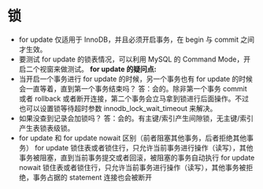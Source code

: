 # 锁

- for update 仅适用于 InnoDB，并且必须开启事务，在 begin 与 commit 之间才生效。
- 要测试 for update 的锁表情况，可以利用 MySQL 的 Command Mode，开启二个视窗来做测试。
  **for update 的疑问点:**
- 当开启一个事务进行 for update 的时候，另一个事务也有 for update 的时候会一直等着，直到第一个事务结束吗？
  答：会的。除非第一个事务 commit 或者 rollback 或者断开连接，第二个事务会立马拿到锁进行后面操作。不过也可以设置锁等待超时参数 innodb_lock_wait_timeout 来解决。
- 如果没查到记录会加锁吗？
  答：会的。有主键/索引产生间隙锁，无主键/索引产生表锁表级锁。
- for update 和 for update nowait 区别（前者阻塞其他事务，后者拒绝其他事务）
  for update 锁住表或者锁住行，只允许当前事务进行操作（读写），其他事务被阻塞，直到当前事务提交或者回滚，被阻塞的事务自动执行
  for update nowait 锁住表或者锁住行，只允许当前事务进行操作（读写），其他事务被拒绝，事务占据的 statement 连接也会被断开
